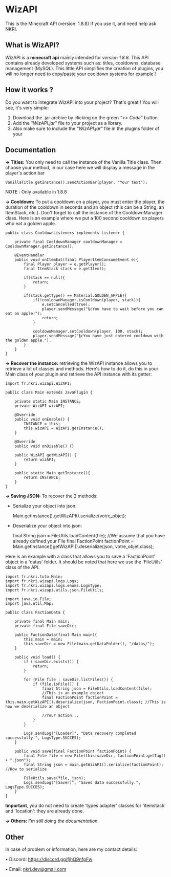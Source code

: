 
# WizAPI
This is the Minecraft API (version: 1.8.8)
If you use it, and need help ask NKRI.

## What is WizAPI?

WizAPI is a **minecraft api** mainly intended for *version 1.8.8*. This API contains already developed systems such as: titles, cooldowns, database management (MySQL). This little API simplifies the creation of plugins, you will no longer need to copy/paste your cooldown systems for example !

## How it works ?
Do you want to integrate WizAPI into your project? That's great ! You will see, it's very simple:

1. Download the .jar archive by clicking on the green *“<> Code”* button.
2. Add the *"WizAPI.jar"* file to your project as a library.
3. Also make sure to include the *"WizAPI.jar"* file in the plugins folder of your

## Documentation

**→ Titles:**
You only need to call the instance of the Vanilla Title class. Then choose your method, in our case here we will display a message in the player's action bar

    VanillaTitle.getInstance().sendActionBar(player, "Your text");
NOTE : Only available in 1.8.8

**→ Cooldown:**
To put a cooldown on a player, you must enter the player, the duration of the cooldown in seconds and an object (this can be a String, an ItemStack, etc.). Don't forget to call the instance of the CooldownManager class. Here is an example where we put a 100 second cooldown on players who eat a golden apple.

    public class CooldownListeners implements Listener {
    
        private final CooldownManager cooldownManager = CooldownManager.getInstance();
    
        @EventHandler
        public void onItemEat(final PlayerItemConsumeEvent e){
            final Player player = e.getPlayer();
            final ItemStack stack = e.getItem();
    
            if(stack == null){
                return;
            }
    
            if(stack.getType() == Material.GOLDEN_APPLE){
                if(!cooldownManager.isCooldown(player, stack)){
                    e.setCancelled(true);
                    player.sendMessage("§cYou have to wait before you can eat an apple!");
                    return;
                }
    
                cooldownManager.setCooldown(player, 100, stack);
                player.sendMessage("§cYou have just entered cooldown with the golden apple.");
            }
        }
    }
    
 **→ Recover the instance:** retrieving the WizAPI instance allows you to retrieve a lot of classes and methods. Here's how to do it, do this in your Main class of your plugin and retrieve the API instance with its getter:

    import fr.nkri.wizapi.WizAPI;
    
    public class Main extends JavaPlugin {
    
        private static Main INSTANCE;
        private WizAPI wizAPI;
    
        @Override
        public void onEnable() {
            INSTANCE = this;
            this.wizAPI = WizAPI.getInstance();
        }
    
        @Override
        public void onDisable() {}
    
        public WizAPI getWizAPI() {
            return wizAPI;
        }
        
        public static Main getInstance(){
			return INSTANCE;
        }
    }

**→ Saving JSON:**
To recover the 2 methods:
- Serialize your object into json:

    Main.getInstance().getWizAPI().serialize(votre_objet);
- Deserialize your object into json:

    final String json = FileUtils.loadContent(file); //We assume that you have already defined your File
    final FactionPoint factionPoint = Main.getInstance()getWizAPI().deserialize(json, votre_objet.class);
    
Here is an example with a class that allows you to save a 'FactionPoint' object in a 'datas' folder. It should be noted that here we use the 'FileUtils' class of the API.

    import fr.nkri.tuto.Main;
    import fr.nkri.wizapi.logs.Logs;
    import fr.nkri.wizapi.logs.enums.LogsType;
    import fr.nkri.wizapi.utils.json.FileUtils;
    
    import java.io.File;
    import java.util.Map;
    
    public class FactionData {
    
        private final Main main;
        private final File saveDir;
    
        public FactionData(final Main main){
            this.main = main;
            this.saveDir = new File(main.getDataFolder(), "/datas/");
        }
    
        public void load() {
            if (!saveDir.exists()) {
                return;
            }
    
            for (File file : saveDir.listFiles()) {
                if (file.isFile()) {
                    final String json = FileUtils.loadContent(file);
                    //This is an example object
                    final FactionPoint factionPoint = this.main.getWizAPI().deserialize(json, FactionPoint.class); //This is how we deserialize an object
    
                    //Your action...
                }
            }
    
            Logs.sendLog("[Loader]", "Data recovery completed successfully.", LogsType.SUCCES);
        }
    
        public void save(final FactionPoint factionPoint) {
            final File file = new File(this.saveDir, factionPoint.getTag() + ".json");
            final String json = main.getWizAPI().serialize(factionPoint); //How to serialize
    
            FileUtils.save(file, json);
            Logs.sendLog("[Saver]", "Saved data successfully.", LogsType.SUCCES);
        }
    }

**Important**, you do not need to create 'types adapter' classes for 'itemstack' and 'location': they are already done.

**→ Others:**
*I'm still doing the documentation.*

## Other
In case of problem or information, here are my contact details:

• Discord: https://discord.gg/fjhQ9nfpFw

• Email: nkri.dev@gmail.com

